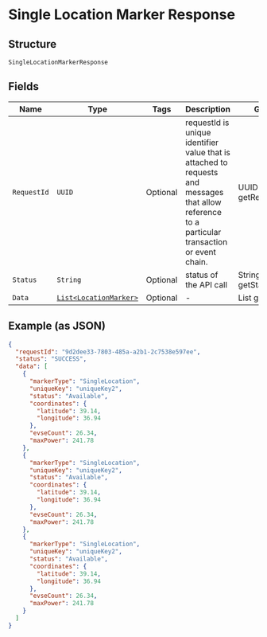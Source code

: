 
# Single Location Marker Response

## Structure

`SingleLocationMarkerResponse`

## Fields

| Name | Type | Tags | Description | Getter | Setter |
|  --- | --- | --- | --- | --- | --- |
| `RequestId` | `UUID` | Optional | requestId is unique identifier value that is attached to requests and messages that allow reference to a particular transaction or event chain. | UUID getRequestId() | setRequestId(UUID requestId) |
| `Status` | `String` | Optional | status of the API call | String getStatus() | setStatus(String status) |
| `Data` | [`List<LocationMarker>`](../../doc/models/containers/location-marker.md) | Optional | - | List<LocationMarker> getData() | setData(List<LocationMarker> data) |

## Example (as JSON)

```json
{
  "requestId": "9d2dee33-7803-485a-a2b1-2c7538e597ee",
  "status": "SUCCESS",
  "data": [
    {
      "markerType": "SingleLocation",
      "uniqueKey": "uniqueKey2",
      "status": "Available",
      "coordinates": {
        "latitude": 39.14,
        "longitude": 36.94
      },
      "evseCount": 26.34,
      "maxPower": 241.78
    },
    {
      "markerType": "SingleLocation",
      "uniqueKey": "uniqueKey2",
      "status": "Available",
      "coordinates": {
        "latitude": 39.14,
        "longitude": 36.94
      },
      "evseCount": 26.34,
      "maxPower": 241.78
    },
    {
      "markerType": "SingleLocation",
      "uniqueKey": "uniqueKey2",
      "status": "Available",
      "coordinates": {
        "latitude": 39.14,
        "longitude": 36.94
      },
      "evseCount": 26.34,
      "maxPower": 241.78
    }
  ]
}
```

